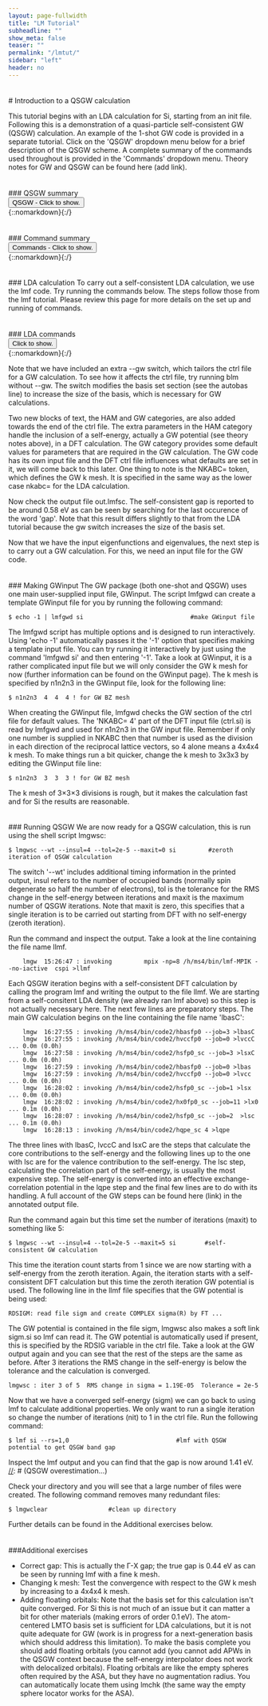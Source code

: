 ```yaml
---
layout: page-fullwidth
title: "LM Tutorial"
subheadline: ""
show_meta: false
teaser: ""
permalink: "/lmtut/"
sidebar: "left"
header: no
---
```

<hr style="height:5pt; visibility:hidden;" />
# Introduction to a QSGW calculation

[//]: # (Notes:)
[//]: # (- add annotated GW output file with explanation of steps)
[//]: # (- Why llmf runs for 2 iterations with self-consistent density?)

This tutorial begins with an LDA calculation for Si, starting from an init file. Following this is a demonstration of a quasi-particle self-consistent GW (QSGW) calculation. An example of the 1-shot GW code is provided in a separate tutorial. Click on the 'QSGW' dropdown menu below for a brief description of the QSGW scheme. A complete summary of the commands used throughout is provided in the 'Commands' dropdown menu. Theory notes for GW and QSGW can be found here (add link).  

<hr style="height:5pt; visibility:hidden;" />
### QSGW summary
<div onclick="elm = document.getElementById('foobar'); if(elm.style.display == 'none') elm.style.display = 'block'; else elm.style.display = 'none';"><button type="button" class="button tiny radius"> QSGW - Click to show.</button></div>
{::nomarkdown}<div style="display:none;margin:0px 25px 0px 25px;"id="foobar">{:/}
Each iteration of a QSGW calculation has two main parts: a DFT calculation for input parameters and a GW calculation to obtain a self-energy. The full-potential code (lmf script) carries out the DFT calculation, while the GW code (lmgw) calculates the self-energy. When iterating to self-consistency, there is movement between the DFT and GW parts and this is handled by the script lmgwsc.  
In short, a QSGW calculation consists of the following steps. The starting point is a self-consistent DFT calculation (usually LDA). The DFT eigenfunctions and eigenvalues are used by the GW code to construct a full self-energy, which is then converted into an effective exchange-correlation potential (here we call it the GW potential). At this point we have finished a single iteration. In the next iteration, the GW potential is used in a self-consistent DFT calculation to obtain new eigenfunctions and eigenvalues. In turn, these are then used to form a new self-energy, which is converted into a new GW potential. This process is repeated until the change in the root mean square difference between the self-energy of the current and previous iteration is below a certain tolerance value. The final self-consistent self-energy (QSGW potential) is an effective exchange-correlation functional, tailored to the system, that can be conveniently used within the standard DFT setup to calculate properties such as the band structure.   

{::nomarkdown}</div>{:/}

<hr style="height:5pt; visibility:hidden;" />
### Command summary
<div onclick="elm = document.getElementById('foobar'); if(elm.style.display == 'none') elm.style.display = 'block'; else elm.style.display = 'none';"><button type="button" class="button tiny radius">Commands - Click to show.</button></div>
{::nomarkdown}<div style="display:none;margin:0px 25px 0px 25px;"id="foobar">{:/}

    $ cp path/init.si .                                    #copy init file to working directory
    $ blm init.si --express --gmax=5 --nk=4 --nit=20 --gw  #use blm tool to create actrl and site files
    $ cp actrl.si ctrl.si                                  #copy actrl to recognised ctrl prefix
    $ lmfa ctrl.si; cp basp0.si basp.si                    #run lmfa and copy basp file
    $ lmf ctrl.si > out.lmfsc                              #make self-consistent
    $ echo -1 | lmfgwd si                                  #make GWinput file
    $ vim GWinput                                          #change GW k mesh to 3x3x3
    $ lmgwsc --wt --insul=4 --tol=2e-5 --maxit=5 si        #self-consistent GW calculation
    $ vim ctrl.si                                          #change number of iterations to 1
    $ lmf si --rs=1,0                                      #lmf with QSGW potential to get QSGW band gap
    $ lmgwclear                                            #clean up directory    

[//]: # (    $ lmf si --band:fn=syml; cp bnds.si bnds-lda.si        #calculate QSGW band structure)
[//]: # (    $ lmf si --band:fn=syml; cp bnds.si bnds-lda.si        #calculate LDA band structure)


{::nomarkdown}</div>{:/}



<hr style="height:5pt; visibility:hidden;" />
### LDA calculation
To carry out a self-consistent LDA calculation, we use the lmf code. Try running the commands below. The steps follow those from the lmf tutorial. Please review this page for more details on the set up and running of commands. 

<hr style="height:5pt; visibility:hidden;" />
### LDA commands     
<div onclick="elm = document.getElementById('foobar'); if(elm.style.display == 'none') elm.style.display = 'block'; else elm.style.display = 'none';"><button type="button" class="button tiny radius">Click to show.</button></div>
{::nomarkdown}<div style="display:none;margin:0px 25px 0px 25px;"id="foobar">{:/}

    $ cp path/init.si .                                    #copy init file to working directory
    $ blm init.si --express --gmax=5 --nk=4 --nit=20 --gw  #use blm tool to create actrl and site files
    $ cp actrl.si ctrl.si                                  #copy actrl to recognised ctrl prefix
    $ lmfa ctrl.si; cp basp0.si basp.si                    #run lmfa and copy basp file
    $ lmf ctrl.si > out.lmfsc                              #make self-consistent
[//]: # (     $ lmf si --band:fn=syml                                #calculate LDA band structure)

{::nomarkdown}</div>{:/}

Note that we have included an extra --gw switch, which tailors the ctrl file for a GW calculation. To see how it affects the ctrl file, try running blm without --gw. The switch modifies the basis set section (see the autobas line) to increase the size of the basis, which is necessary for GW calculations.

Two new blocks of text, the HAM and GW categories, are also added towards the end of the ctrl file. The extra parameters in the HAM category handle the inclusion of a self-energy, actually a GW potential (see theory notes above), in a DFT calculation. The GW category provides some default values for parameters that are required in the GW calculation. The GW code has its own input file and the DFT ctrl file influences what defaults are set in it, we will come back to this later. One thing to note is the NKABC= token, which defines the GW k mesh. It is specified in the same way as the lower case nkabc= for the LDA calculation. 

Now check the output file out.lmfsc. The self-consistent gap is reported to be around 0.58 eV as can be seen by searching for the last occurence of the word 'gap'. Note that this result differs slightly to that from the LDA tutorial because the gw switch increases the size of the basis set. 

Now that we have the input eigenfunctions and eigenvalues, the next step is to carry out a GW calculation. For this, we need an input file for the GW code.  

<hr style="height:5pt; visibility:hidden;" />
### Making GWinput
The GW package (both one-shot and QSGW) uses one main user-supplied input file, GWinput. The script lmfgwd can create a template GWinput file for you by running the following command: 

    $ echo -1 | lmfgwd si                              #make GWinput file

The lmfgwd script has multiple options and is designed to run interactively. Using 'echo -1' automatically passes it the '-1' option that specifies making a template input file. You can try running it interactively by just using the command 'lmfgwd si' and then entering '-1'. Take a look at GWinput, it is a rather complicated input file but we will only consider the GW k mesh for now (further information can be found on the GWinput page). The k mesh is specified by n1n2n3 in the GWinput file, look for the following line:

    $ n1n2n3  4  4  4 ! for GW BZ mesh

When creating the GWinput file, lmfgwd checks the GW section of the ctrl file for default values. The 'NKABC= 4' part of the DFT input file (ctrl.si) is read by lmfgwd and used for n1n2n3 in the GW input file. Remember if only one number is supplied in NKABC then that number is used as the division in each direction of the reciprocal lattice vectors, so 4 alone means a 4x4x4 k mesh. To make things run a bit quicker, change the k mesh to 3x3x3 by editing the GWinput file line:

    $ n1n2n3  3  3  3 ! for GW BZ mesh
    
The k mesh of 3×3×3 divisions is rough, but it makes the calculation fast and for Si the results are reasonable.

<hr style="height:5pt; visibility:hidden;" />
### Running QSGW
We are now ready for a QSGW calculation, this is run using the shell script lmgwsc:  

    $ lmgwsc --wt --insul=4 --tol=2e-5 --maxit=0 si         #zeroth iteration of QSGW calculation

The switch '--wt' includes additional timing information in the printed output, insul refers to the number of occupied bands (normally spin degenerate so half the number of electrons), tol is the tolerance for the RMS change in the self-energy between iterations and maxit is the maximum number of QSGW iterations. Note that maxit is zero, this specifies that a single iteration is to be carried out starting from DFT with no self-energy (zeroth iteration).

Run the command and inspect the output. Take a look at the line containing the file name llmf.

~~~
    lmgw  15:26:47 : invoking         mpix -np=8 /h/ms4/bin/lmf-MPIK --no-iactive  cspi >llmf
~~~

Each QSGW iteration begins with a self-consistent DFT calculation by calling the program lmf and writing the output to the file llmf. We are starting from a self-consitent LDA density (we already ran lmf above) so this step is not actually necessary here. The next few lines are preparatory steps. The main GW calculation begins on the line containing the file name 'lbasC':

~~~
    lmgw  16:27:55 : invoking /h/ms4/bin/code2/hbasfp0 --job=3 >lbasC
    lmgw  16:27:55 : invoking /h/ms4/bin/code2/hvccfp0 --job=0 >lvccC ... 0.0m (0.0h)
    lmgw  16:27:58 : invoking /h/ms4/bin/code2/hsfp0_sc --job=3 >lsxC ... 0.0m (0.0h)
    lmgw  16:27:59 : invoking /h/ms4/bin/code2/hbasfp0 --job=0 >lbas
    lmgw  16:27:59 : invoking /h/ms4/bin/code2/hvccfp0 --job=0 >lvcc ... 0.0m (0.0h)
    lmgw  16:28:02 : invoking /h/ms4/bin/code2/hsfp0_sc --job=1 >lsx ... 0.0m (0.0h)
    lmgw  16:28:02 : invoking /h/ms4/bin/code2/hx0fp0_sc --job=11 >lx0 ... 0.1m (0.0h)
    lmgw  16:28:07 : invoking /h/ms4/bin/code2/hsfp0_sc --job=2  >lsc ... 0.1m (0.0h)
    lmgw  16:28:13 : invoking /h/ms4/bin/code2/hqpe_sc 4 >lqpe
~~~

The three lines with lbasC, lvccC and lsxC are the steps that calculate the core contributions to the self-energy and the following lines up to the one with lsc are for the valence contribution to the self-energy. The lsc step, calculating the correlation part of the self-energy, is usually the most expensive step. The self-energy is converted into an effective exchange-correlation potential in the lqpe step and the final few lines are to do with its handling. A full account of the GW steps can be found here (link) in the annotated output file.

Run the command again but this time set the number of iterations (maxit) to something like 5: 

    $ lmgwsc --wt --insul=4 --tol=2e-5 --maxit=5 si        #self-consistent GW calculation
    
This time the iteration count starts from 1 since we are now starting with a self-energy from the zeroth iteration. Again, the iteration starts with a self-consistent DFT calculation but this time the zeroth iteration GW potential is used. The following line in the llmf file specifies that the GW potential is being used:
~~~
RDSIGM: read file sigm and create COMPLEX sigma(R) by FT ...
~~~
The GW potential is contained in the file sigm, lmgwsc also makes a soft link sigm.si so lmf can read it. The GW potential is automatically used if present, this is specified by the RDSIG variable in the ctrl file. Take a look at the GW output again and you can see that the rest of the steps are the same as before. After 3 iterations the RMS change in the self-energy is below the tolerance and the calculation is converged.

~~~
lmgwsc : iter 3 of 5  RMS change in sigma = 1.19E-05  Tolerance = 2e-5
~~~

Now that we have a converged self-energy (sigm) we can go back to using lmf to calculate additional properties. We only want to run a single iteration so change the number of iterations (nit) to 1 in the ctrl file. Run the following command:

    $ lmf si --rs=1,0                              #lmf with QSGW potential to get QSGW band gap

Inspect the lmf output and you can find that the gap is now around 1.41 eV. 
[//]: # (QSGW overestimation...)

[//]: # (To make the QSGW energy bands, do: $ lmf si --band:fn=syml                                #calculate QSGW band structure)
[//]: # ($ cp bnds.si bnds-qsgw.si)

Check your directory and you will see that a large number of files were created. The following command removes many redundant files:

    $ lmgwclear                 #clean up directory

Further details can be found in the Additional exercises below. 

<hr style="height:5pt; visibility:hidden;" />
###Additional exercises

- Correct gap:
This is actually the Γ-X gap; the true gap is 0.44 eV as can be seen by running lmf with a fine k mesh.
- Changing k mesh:
Test the convergence with respect to the GW k mesh by increasing to a 4x4x4 k mesh.
- Adding floating orbitals:
Note  that the basis set for this calculation isn't quite converged. For Si this is not much of an issue but it can matter a bit for other materials (making errors of order 0.1 eV). The atom-centered LMTO basis set is sufficient for LDA calculations, but it is not quite adequate for GW (work is in progress for a next-generation basis which should address this limitation). To make the basis complete you should add floating orbitals (you cannot add (you cannot add APWs in the QSGW context because the self-energy interpolator does not work with delocalized orbitals). Floating orbitals are like the empty spheres often required by the ASA, but they have no augmentation radius. You can automatically locate them using lmchk (the same way the empty sphere locator works for the ASA). 

